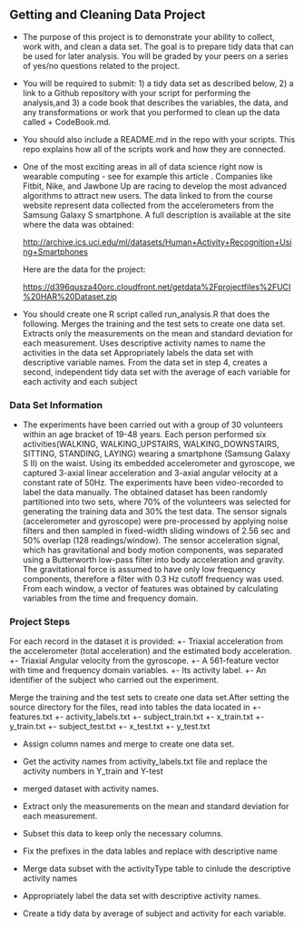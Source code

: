 ## Getting and Cleaning Data Project

+ The purpose of this project is to demonstrate your ability to collect, work with, and clean a data set. The goal is to prepare tidy data  		that can be used for later analysis. You will be graded by your peers on a series of yes/no questions related to the project. 
+ You will be required to submit: 1) a tidy data set as described below, 2) a link to a Github repository with your script for performing the 		analysis,and 3) a code book that describes the variables, the data, and any transformations or work that you performed to clean up the 	data called + CodeBook.md. 
+ You should also include a README.md in the repo with your scripts. This repo explains how all of the scripts work and how they are 	connected.  

+ One of the most exciting areas in all of data science right now is wearable computing - see for example this article . Companies like 	Fitbit, Nike, and Jawbone Up are racing to develop the most advanced algorithms to attract new users. The data linked to from the 	course website represent data collected from the accelerometers from the Samsung Galaxy S smartphone. A full description is available 		at the site where the data was obtained: 

	http://archive.ics.uci.edu/ml/datasets/Human+Activity+Recognition+Using+Smartphones 

	Here are the data for the project: 

	https://d396qusza40orc.cloudfront.net/getdata%2Fprojectfiles%2FUCI%20HAR%20Dataset.zip 

+ You should create one R script called run_analysis.R that does the following. 
	Merges the training and the test sets to create one data set.
	Extracts only the measurements on the mean and standard deviation for each measurement. 
	Uses descriptive activity names to name the activities in the data set
	Appropriately labels the data set with descriptive variable names. 
	From the data set in step 4, creates a second, independent tidy data set with the average of each variable for each activity and each  	subject

### Data Set Information

+ The experiments have been carried out with a group of 30 volunteers within an age bracket of 19-48 years. Each person performed six 	activities(WALKING, WALKING_UPSTAIRS, WALKING_DOWNSTAIRS, SITTING, STANDING, LAYING) wearing a smartphone (Samsung Galaxy S II) on the 	waist. Using its embedded accelerometer and gyroscope, we captured 3-axial linear acceleration and 3-axial angular velocity at a 		constant rate of 50Hz. The experiments have been video-recorded to label the data manually. The obtained dataset has been randomly 		partitioned into two sets, where 70% of the volunteers was selected for generating the training data and 30% the test data. 
	The sensor signals (accelerometer and gyroscope) were pre-processed by applying noise filters and then sampled in fixed-width sliding 	windows of 2.56 sec and 50% overlap (128 readings/window). The sensor acceleration signal, which has gravitational and body motion 		components, was separated using a Butterworth low-pass filter into body acceleration and gravity. The gravitational force is assumed 		to have only low frequency components, therefore a filter with 0.3 Hz cutoff frequency was used. From each window, a vector of 			features was obtained by calculating variables from the time and frequency domain.

### Project Steps
 For each record in the dataset it is provided: 
	+- Triaxial acceleration from the accelerometer (total acceleration) and the estimated body acceleration. 
	+- Triaxial Angular velocity from the gyroscope. 
	+- A 561-feature vector with time and frequency domain variables. 
	+- Its activity label. 
	+- An identifier of the subject who carried out the experiment.

 Merge the training and the test sets to create one data set.After setting the source directory for the files, read into tables the data located in
	+- features.txt
	+- activity_labels.txt
	+- subject_train.txt
	+- x_train.txt
	+- y_train.txt
	+- subject_test.txt
	+- x_test.txt
	+- y_test.txt

+ Assign column names and merge to create one data set.
+ Get the activity names from activity_labels.txt file and replace the activity numbers in Y_train and Y-test
+ merged dataset with activity names.

+ Extract only the measurements on the mean and standard deviation for each measurement. 
+ Subset this data to keep only the necessary columns.

+ Fix the prefixes in the data lables and replace with descriptive name 
+ Merge data subset with the activityType table to cinlude the descriptive activity names

+ Appropriately label the data set with descriptive activity names.

+ Create a tidy data by average of subject and activity for each variable. 
